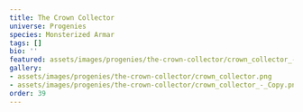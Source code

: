```yaml
---
title: The Crown Collector
universe: Progenies
species: Monsterized Armar
tags: []
bio: ''
featured: assets/images/progenies/the-crown-collector/crown_collector_-_Copy.png
gallery:
- assets/images/progenies/the-crown-collector/crown_collector.png
- assets/images/progenies/the-crown-collector/crown_collector_-_Copy.png
order: 39
---
```

